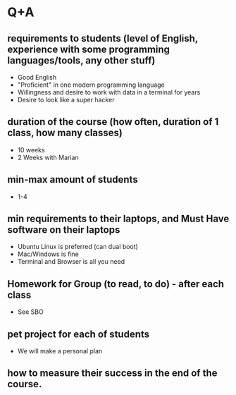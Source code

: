 # Q+A

## requirements to students (level of English, experience with some programming languages/tools, any other stuff)
* Good English
* "Proficient" in one modern programming language
* Willingness and desire to work with data in a terminal for years
* Desire to look like a super hacker

## duration of the course (how often, duration of 1 class, how many classes)
* 10 weeks
* 2 Weeks with Marian

## min-max amount of students
* 1-4

## min requirements to their laptops, and Must Have software on their laptops
* Ubuntu Linux is preferred (can dual boot)
* Mac/Windows is fine
* Terminal and Browser is all you need

## Homework for Group (to read, to do) - after each class
* See SBO

## pet project for each of students
* We will make a personal plan

## how to measure their success in the end of the course.
